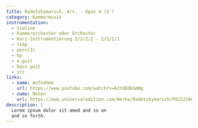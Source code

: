 ```yaml
---
title: Radetzkymarsch, Arr. - Opus 4 (3')
category: Kammermusik
instrumentation:
  - Violine
  - Kammerorchester oder Orchester
  - Kurz-Instrumentierung 2/2/2/2 - 2/2/1/1
  - timp
  - perc(3)
  - hp
  - e.guit
  - bass guit
  - str
links:
  - name: Aufnahme
    url: https://www.youtube.com/watch?v=A2YdEOkSmNg
  - name: Noten
    url: https://www.universaledition.com/Werke/Radetzkymarsch/P0212286
description: |
  Lorem ipsum dolor sit amed and so on
  and so forth.
---
```

